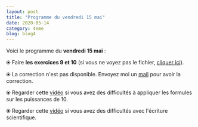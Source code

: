 ```yaml
---
layout: post
title: "Programme du vendredi 15 mai"
date: 2020-05-14
category: 4eme
blog: blog4
---
```


Voici le programme du <b>vendredi 15 mai</b> :

⦿ Faire <b>les exercices 9 et 10</b> (si vous ne voyez pas le fichier, <a href="/exercices/4eme/4eme_exercices_vendredi_15_mai_2020.pdf">cliquer ici</a>). 

<object data="/exercices/4eme/4eme_exercices_vendredi_15_mai_2020.pdf" width="100%" height="500" type='application/pdf'></object>

⦿ La correction n'est pas disponible. Envoyez moi un <a href="mailto:benjamindang2015@gmail.com">mail</a> pour avoir la correction.

⦿ Regarder cette <a class="video" href="https://youtu.be/GWz5_veC12U">vidéo</a> si vous avez des difficultés à appliquer les formules sur les puissances de 10.

⦿ Regarder cette <a class="video" href="https://youtu.be/tzhNCpLRtCY">vidéo</a> si vous avez des difficultés avec l'écriture scientifique.
